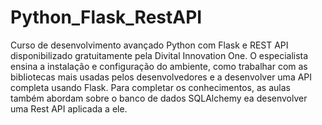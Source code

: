# Python_Flask_RestAPI
 Curso de desenvolvimento avançado Python com Flask e REST API disponibilizado gratuitamente pela Divital Innovation One. O especialista ensina a instalação e configuração do ambiente, como trabalhar com as bibliotecas mais usadas pelos desenvolvedores e a desenvolver uma API completa usando Flask. Para completar os conhecimentos, as aulas também abordam sobre o banco de dados SQLAlchemy ea desenvolver uma Rest API aplicada a ele.
